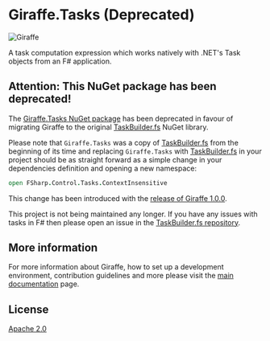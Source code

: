 # Giraffe.Tasks (Deprecated)

![Giraffe](https://raw.githubusercontent.com/giraffe-fsharp/Giraffe/master/giraffe.png)

A task computation expression which works natively with .NET's Task objects from an F# application.


## Attention: This NuGet package has been deprecated!

The [Giraffe.Tasks NuGet package](https://www.nuget.org/packages/Giraffe.Tasks/) has been deprecated in favour of migrating Giraffe to the original [TaskBuilder.fs](https://www.nuget.org/packages/TaskBuilder.fs/) NuGet library.

Please note that `Giraffe.Tasks` was a copy of [TaskBuilder.fs](https://github.com/rspeele/TaskBuilder.fs) from the beginning of its time and replacing `Giraffe.Tasks` with [TaskBuilder.fs](https://github.com/rspeele/TaskBuilder.fs) in your project should be as straight forward as a simple change in your dependencies definition and opening a new namespace:

```fsharp
open FSharp.Control.Tasks.ContextInsensitive
```

This change has been introduced with the [release of Giraffe 1.0.0](https://dusted.codes/announcing-giraffe-100).

This project is not being maintained any longer. If you have any issues with tasks in F# then please open an issue in the [TaskBuilder.fs repository](https://github.com/rspeele/TaskBuilder.fs).

## More information

For more information about Giraffe, how to set up a development environment, contribution guidelines and more please visit the [main documentation](https://github.com/giraffe-fsharp/Giraffe/blob/master/DOCUMENTATION.md) page.

## License

[Apache 2.0](https://raw.githubusercontent.com/giraffe-fsharp/Giraffe.Tasks/master/LICENSE)